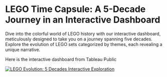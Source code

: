 # LEGO Time Capsule: A 5-Decade Journey in an Interactive Dashboard

Dive into the colorful world of LEGO history with our interactive dashboard, meticulously designed to take you on a journey spanning five decades. Explore the evolution of LEGO sets categorized by themes, each revealing a unique narrative. 

Here is the interactive dashboard from Tableau Public
<div class='tableauPlaceholder' id='viz1705549184601' style='position: relative'><noscript><a href='#'><img alt='LEGO Evolution: 5 Decades Interactive Exploration ' src='https:&#47;&#47;public.tableau.com&#47;static&#47;images&#47;Ma&#47;MavenLegoproject&#47;Story1&#47;1_rss.png' style='border: none' /></a></noscript><object class='tableauViz'  style='display:none;'><param name='host_url' value='https%3A%2F%2Fpublic.tableau.com%2F' /> <param name='embed_code_version' value='3' /> <param name='site_root' value='' /><param name='name' value='MavenLegoproject&#47;Story1' /><param name='tabs' value='no' /><param name='toolbar' value='yes' /><param name='static_image' value='https:&#47;&#47;public.tableau.com&#47;static&#47;images&#47;Ma&#47;MavenLegoproject&#47;Story1&#47;1.png' /> <param name='animate_transition' value='yes' /><param name='display_static_image' value='yes' /><param name='display_spinner' value='yes' /><param name='display_overlay' value='yes' /><param name='display_count' value='yes' /><param name='language' value='en-GB' /></object></div>                <script type='text/javascript'>                    var divElement = document.getElementById('viz1705549184601');                    var vizElement = divElement.getElementsByTagName('object')[0];                    vizElement.style.width='1654px';vizElement.style.height='1127px';                    var scriptElement = document.createElement('script');                    scriptElement.src = 'https://public.tableau.com/javascripts/api/viz_v1.js';                    vizElement.parentNode.insertBefore(scriptElement, vizElement);                </script>

